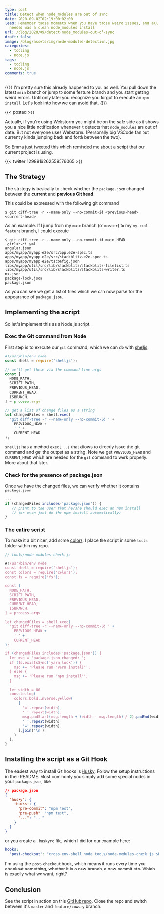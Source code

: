 ```yaml
---
type: post
title: Detect when node_modules are out of sync
date: 2020-09-02T02:19:00+02:00
lead: Remember those moments when you have those weird issues, and all that was
  needed was a clean node_modules install
url: /blog/2020/09/detect-node_modules-out-of-sync
draft: false
image: /blog/assets/img/node-modules-detection.jpg
categories:
  - tooling
  - node.js
tags:
  - tooling
  - node.js
comments: true
---
```

{{<intro>}}
  I'm pretty sure this already happened to you as well. You pull down the latest `main` branch or jump to some feature branch and you start getting weird errors. Until only later you recognize you forgot to execute an `npm install`. Let's look into how we can avoid that.
{{</intro>}}

<!--more-->

{{< postad >}}

Actually, if you're using Webstorm you might be on the safe side as it shows you a nice little notification whenever it detects that `node_modules` are out of date. But not everyone uses Webstorm. (Personally big VSCode fan but currently kinda jumping back and forth between the two).

So Emma just tweeted this which reminded me about a script that our current project is using.

{{< twitter 1298916262559576065 >}}

## The Strategy

The strategy is basically to check whether the `package.json` changed between the **current** and **previous Git head**.

This could be expressed with the following git command

```
$ git diff-tree -r --name-only --no-commit-id <previous-head> <current-head>
```

As an example. If I jump from my `main` branch (or `master`) to my `my-cool-feature` branch, I could execute

```
$ git diff-tree -r --name-only --no-commit-id main HEAD
.gitlab-ci.yml
angular.json
apps/myapp/myapp-e2e/src/app.e2e-spec.ts
apps/myapp/myapp-e2e/src/stackblitz.e2e-spec.ts
apps/myapp/myapp-e2e/tsconfig.json
libs/myapp/util/src/lib/stackblitz/stackblitz-filelist.ts
libs/myapp/util/src/lib/stackblitz/stackblitz-writer.ts
nx.json
package-lock.json
package.json
```

As you can see we get a list of files which we can now parse for the appearance of `package.json`.

## Implementing the script

So let's implement this as a Node.js script.

### Exec the Git command from Node

First step is to execute our `git` command, which we can do with [shelljs](https://www.npmjs.com/package/shelljs).

```javascript
#!/usr/bin/env node
const shell = require('shelljs');

// we'll get these via the command line args
const [
  NODE_PATH,
  SCRIPT_PATH,
  PREVIOUS_HEAD,
  CURRENT_HEAD,
  ISBRANCH,
] = process.argv;

// get a list of change files as a string
let changedFiles = shell.exec(
  'git diff-tree -r --name-only --no-commit-id ' +
    PREVIOUS_HEAD +
    ' ' +
    CURRENT_HEAD
);
```

`shelljs` has a method `exec(...)` that allows to directly issue the git command and get the output as a string. Note we get `PREVIOUS_HEAD` and `CURRENT_HEAD` which are needed for the `git` command to work properly. More about that later.

### Check for the presence of package.json

Once we have the changed files, we can verify whether it contains `package.json`

```javascript
...
if (changedFiles.includes('package.json')) {
   // print to the user that he/she should exec an npm install
   // (or even just do the npm install automatically)
}
```

### The entire script

To make it a bit nicer, add some [colors](https://www.npmjs.com/package/colors). I place the script in some `tools` folder within my repo.

```javascript
// tools/node-modules-check.js

#!/usr/bin/env node
const shell = require('shelljs');
const colors = require('colors');
const fs = require('fs');

const [
  NODE_PATH,
  SCRIPT_PATH,
  PREVIOUS_HEAD,
  CURRENT_HEAD,
  ISBRANCH,
] = process.argv;

let changedFiles = shell.exec(
  'git diff-tree -r --name-only --no-commit-id ' +
    PREVIOUS_HEAD +
    ' ' +
    CURRENT_HEAD
);

if (changedFiles.includes('package.json')) {
  let msg = 'package.json changed: ';
  if (fs.existsSync('yarn.lock')) {
    msg += 'Please run "yarn install"';
  } else {
    msg += 'Please run "npm install"';
  }

  let width = 80;
  console.log(
    colors.bold.inverse.yellow(
      [
        '='.repeat(width),
        ' '.repeat(width),
        msg.padStart(msg.length + (width - msg.length) / 2).padEnd(width, ' '),
        ' '.repeat(width),
        '='.repeat(width),
      ].join('\n')
    )
  );
}
```

## Installing the script as a Git Hook

The easiest way to install Git hooks is [Husky](https://www.npmjs.com/package/husky). Follow the setup instructions in their README. Most commonly you simply add some special nodes in your `package.json`, like

```json
// package.json
{
  "husky": {
    "hooks": {
      "pre-commit": "npm test",
      "pre-push": "npm test",
      "...": "..."
    }
  }
}
```

or you create a `.huskyrc` file, which I did for our example here:

```yml
hooks:
  "post-checkout": "cross-env-shell node tools/node-modules-check.js $HUSKY_GIT_PARAMS"
```

I'm using the `post-checkout` hook, which means it runs every time you checkout something, whether it is a new branch, a new commit etc. Which is exactly what we want, right?

## Conclusion

See the script in action on this [GitHub repo](https://github.com/juristr/detect-npm-install). Clone the repo and switch between it's `master` and `feature/cowsay` branch.
